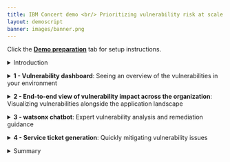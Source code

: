 ```yaml
---
title: IBM Concert demo <br/> Prioritizing vulnerability risk at scale with gen AI insights <br/> <small> <i> Live demo for Tech Sales </i> </small>
layout: demoscript
banner: images/banner.png
---
```


<span id="top"></span>

Click the [**Demo preparation**](demo-preparation) tab for setup instructions.

<details markdown="1">

<summary>Introduction</summary>

As enterprises develop and deploy an increasing number of software applications, they face significant risks and challenges related to Common Vulnerability Exposures (CVEs) and other vulnerabilities in open-source software. The traditional approach to vulnerability management often means prolonged exposure, with mitigation taking weeks and increasing the risk of breaches.

IBM Concert leverages data from various tools, empowering IT operations along with security professionals to gain a comprehensive view of vulnerabilities across their application landscape. Through its advanced gen AI engine, Concert tailors vulnerability risk assessments to each customer's unique environment, identifying potential threats, evaluating their impact, and providing actionable recommendations that reduce mean time to resolution (MTTR) from weeks to just days. This shift not only frees up person-hours but significantly lowers the risk of breaches by enabling faster, prioritized mitigation.

Let’s see how IBM Concert accelerates vulnerability management, saves time, reduces MTTR, and strengthens a company's security posture in real time.

<br/>

</details>

<p/>

<details markdown="1">

<summary><strong>1 - Vulnerability dashboard</strong>: Seeing an overview of the vulnerabilities in your environment</summary>

<br/>

| **1.1** | **Examine the vulnerability landscape** |
| :--- | :--- |
| **Narration** | The security manager at Focus Financial is overwhelmed with a backlog of 1100+ CVEs and struggles to manage vulnerabilities across applications hosted by different teams. With the recent adoption of a microservices architecture and increasing use of open source software, the complexity has surged as these applications now span multiple cloud providers and on-prem environments. This shift has introduced significant challenges in vulnerability management, making it crucial to find a better way to prioritize, manage and address the exposures. |
| **Action** &nbsp; 1.1.1 | Show the **Home** page.<br/> <img src="images/1-1-1.png" width="800" /> |
| **Narration** | On logging into Concert, Focus Financial’s security manager gains an immediate, consolidated view of over 1100+ CVEs across cloud and on-prem environments, regardless of application or hosting provider. Rather than being overwhelmed by the sheer volume, they can now see each vulnerability in context—prioritizing those that pose the greatest threat to critical assets. <br/><br/> The section on the right provides key vulnerability metrics, showing the total number of unique CVEs and affected components. Concert highlights the most critical vulnerabilities. In this case, we see 6 'Priority 1' CVEs, 7 'Priority 2' CVEs, 74 'Priority 3' CVEs and 117 deprioritized CVEs. This concise snapshot helps the manager quickly assess the organization's vulnerability landscape and prioritize remediation efforts. |


<br/>

| **1.2** | **Examine vulnerabilities in the Dimensions view** |
| :--- | :--- |
| **Action** &nbsp; 1.2.1 | Click **Dimensions** and select **Vulnerability**.<br/><img src="images/5-2-3a.png" width="800" /> |
| **Narration** | To see a list of all vulnerabilities, the security manager accesses the Vulnerability page in the Dimensions view. The vulernability dashboard provides a snapshot of source code, image scan, runtime vulnerabilities and exposures as well as a detailed list of all vulnerabilities prioritized by risk score. This view enables quick identification of the most critical vulnerabilities across all applications. It offers a comprehensive overview, making it easy to sort, filter and find vulnerabilities in the system, ensuring no critical exposure goes unnoticed. |

<br/>

| **1.3** | **View CVE details** |
| :--- | :--- |
| **Action** &nbsp; 1.3.1 | Click the Priority first CVE (<strong>CVE-2022-42889</strong>). <br/> <img src="images/2-2-1.png" width="800" /> <br/><br/> The following 'CVE details' screen will appear: <br/> <img src="images/3-1-3.png" width="800" /> |
| **Action** &nbsp; 1.3.2 | Highlight the difference between the generic CVSS score and Concert's custom risk score and priority. <br/> <img src="images/2-2-2.png" width="800" /> |
| **Narration** | The manager selects a CVE to view the details and sees the impact view showing the packages, images, applications and environments affected by the vulnerablability. <br/><br/> The CVE view also provides the manager with a summary of the issue, the generic CVSS score and a custom Concert risk score. <br/>Concert leverages generative AI to correlate vulnerability data across multiple risk vectors, analyzing package and application dependencies to highlight risks specific to an organization’s environment. This allows Concert to generate a score based on the actual exposure risk. <br/><br/>Concert uses the following vectors to calculate the risk posed by each vulnerability.<br/>• Base CVSS score<br/>• Proprietary threat intelligence from IBM X-Force<br/>• Application criticality<br/>• Public and private access points |

**[Go to top](#top)**

<br/><br/>

</details>

<p/>

<details markdown="1">

<summary><strong>2 - End-to-end view of vulnerability impact across the organization</strong>: Visualizing vulnerabilities alongside the application landscape</summary>

<br/>

| **2.1** | **Display CVEs in the Arena View** |
| :--- | :--- |
| **Action** &nbsp; 2.1.1 | Click **Arena view**. <inline-notification text="Use the zoom controls on the bottom right to fit the view on your screen."></inline-notification> <img src="images/2-1-1a.png" width="800" /> |
| **Narration** | In IBM Concert's Arena View, Focus Financial’s security manager can see a 360-degree perspective on the entire application ecosystem. Despite the complexities introduced by microservices, Concert understands each application as a cohesive unit, mapping dependencies and connections across multiple microservices and environments.<br/><br/> This intelligent architecture-aware design allows the manager to view vulnerabilities not just as isolated issues but within the context of the whole application. Arena View ensures they can track how each vulnerability affects the application’s source code, images, and security posture. |
| **Action** &nbsp; 2.1.2 | Click the **Prioritized CVEs** switch, which will display the prioritized CVEs on the left side of the Arena view. <br/> <img src="images/4-1-1.png" width="800" /> |
| **Narration** | By clicking the 'Prioritized CVEs' switch, the manager reveals a red cluster showing all the prioritized CVEs. |
| **Action** &nbsp; 2.1.3 | Hover over any CVE node to highlight its end-to-end connections. <br/><img src="images/1-2-3.png" width="800" /> |
| **Narration** | The darkest red circles represent Concert's ‘Priority 1’ vulnerabilities. By hovering over any node, the manager sees the impact of a CVE - from affected repositories and images to an applications's environments and access points. It provides a comprehensive overview of how vulnerabilities propagate through the system, enabling informed decision-making for remediation efforts.|
| **Action** &nbsp; 2.1.4 | Click the **Prioritized exposures** switch. <br/> <img src="images/1-2-4.png" width="800" /> |
| **Narration** | By clicking the 'Prioritized Exposures' switch, the security manager unveils two new orange clusters within the Arena View—exposures identified from static application security testing (SAST) on the left and dynamic application security testing (DAST) on the right. Previously, the manager relied on image CVE scans alone, which flagged vulnerabilities within container images but didn’t account for application-level risks.<br/><br/> With the addition of SAST and DAST, Concert now provides a comprehensive view that combines vulnerabilities from the underlying code, runtime behavior, and container images. This holistic approach allows the manager to address security gaps across every layer of the application, ensuring both prevention of code-level exploits and real-time mitigation of runtime threats. <br/><br/> By uniting these layers in a single visualization, the manager can confidently prioritize efforts, reducing the risk of undetected vulnerabilities and reinforcing the security posture from code to container. |


**[Go to top](#top)**

<br/><br/>

</details>

<p/>

<details markdown="1">

<summary><strong>3 - watsonx chatbot</strong>: Expert vulnerability analysis and remediation guidance</summary>

<br/>

| **3.1** | **Interact with the chatbot** |
| :--- | :--- |
| **Action** &nbsp; 3.1.1 | Click **Ask watsonx**. <br/> <img src="images/3-1-1.png" width="800" /> |
| **Narration** | Concert’s interactive chatbot uses generative AI to dig deeper into Concert’s specific suggestions and explain the potential impact and remediation of each issue. The chatbot uses IBM’s Granite language model powered by watsonx and comes pre-trained to have interactive conversations about application vulnerabilities. The manager interactively asks questions about CVE details and engages in a discussion about remediation guidance. Concert responds with CVE-specific details. |
| **Action** &nbsp; 3.1.2 | Type '**How do I mitigate this CVE?**' in the chatbot. <br/> <img src="images/3-1-2.png" width="800" /> |
| **Narration** | Concert responds like an expert, providing the manager with insight about the vulnerability and tailored remediation guidance, saving valuable research time. By applying contextual knowledge specific to Focus Financial’s environment, Concert delivers focused recommendations that wouldn’t be available in generic resources, enabling the team to address risks more precisely and efficiently. |
| **Action** &nbsp; 3.1.3 | Type '**Does this CVE have known exploits?**' in the chatbot. <br/> <img src="images/3-1-2a.png" width="500" /> |
| **Narration** | Concert quickly responds with detailed information on any known exploits associated with the CVE, providing Focus Financial’s IT operations manager with important context to prioritize vulnerabilities with active exploits, reducing potential exposure time and allowing them to focus on the most pressing risks. |

**[Go to top](#top)**

<br/><br/>

</details>

<p/>

<details markdown="1">

<summary><strong>4 - Service ticket generation</strong>: Quickly mitigating vulnerability issues</summary>

<br/>

| **4.1** | **Open a ticket** |
| :--- | :--- |
| **Narration** | Now that the security manager fully understands the potential impact of the CVE on the application environment, Concert can automatically generate a service ticket to resolve the vulnerability. Previously, this process required manually communicating the issue to a separate team to create the service ticket. |
| **Action** &nbsp; 4.1.1 | Click **Open ticket** in the first row. <br/> <img src="images/5-1-1.png" width="800" /> <br/><br/> The following **Open a ticket** screen will appear: <br/> <img src="images/5-1-2.png" width="800" /> |
| **Narration** | Concert can connect directly to popular ticketing systems, such as GitHub, Jira, ServiceNow and Salesforce to automatically generate service tickets to remediate the vulnerability. Concert automatically inserts the appropriate text into the ticket fields, automating what would otherwise be a time-consuming task. In addition to ensuring accuracy, Focus Financial now saves an average of 15 minutes per vulnerability, which can add up significantly given the thousands of issues that arise each year. |
| **Action** &nbsp; 4.1.2 | Click **X** to close the **Open a ticket** screen. <br/> <img src="images/5-1-3.png" width="800" /> |
| **Action** &nbsp; 4.1.3 | Click **X** to close the CVE details screen. <br/> <img src="images/5-1-4.png" width="800" /> |

<br/>

| **4.2** | **Create an automation rule** |
| :--- | :--- |
| **Narration** | Alternatively, the manager can configure automation rules to automatically create and assign tickets in the ticketing system, further speeding up the process of remediating vulnerabilities. Concert’s automation rules define the automatic actions to take when it detects a CVE that needs remediation. |
| **Action** &nbsp; 4.2.1 | Click **Administration** and select **Integrations**. <br/> <img src="images/5-2-1.png" width="800" /> |
| **Action** &nbsp; 4.2.2 | Click the **Automation rules** tab. <br/> <img src="images/5-2-2.png" width="800" /> |
| **Action** &nbsp; 4.2.3 | Click **Create automation rule**. <br/> <img src="images/5-2-3.png" width="800" /> |
| **Action** &nbsp; 4.2.4 | In the **Name** field, type '**Create ticket for critical CVE on prod environment**' (1). <br/> For the first condition, select **Environments** and **production** (2). <br/> For the second condition, Select **Open GitHub issue** (3). <br/> <img src="images/5-2-4.png" width="800" /> |
| **Narration** | For example, the manager can configure a rule to automatically generate a service ticket in GitHub for each vulnerability detected in the production environment. If desired, the manager can also set threshold values on risk scores to determine when a ticket should be generated. |
| **Action** &nbsp; 4.2.5 | Click **X** to close the **Create an automation rule** screen. <br/> <img src="images/5-2-5.png" width="800" /> |

**[Go to top](#top)**

<br/><br/>

</details>

<p/>

<details markdown="1">

<summary>Summary</summary>

We’ve demonstrated how Concert empowers both IT professionals and security managers to not only identify and prioritize vulnerabilities but also simplify the entire remediation process. Before implementing Concert, the SRE/Devops team grappled with time-intensive manual efforts, fragmented tools, and a vast amount of data to assess and manage vulnerabilities effectively.

With Concert, managers now have a unified view across disparate data sources, providing comprehensive visibility into Focus Financial’s security posture. Concert’s advanced AI contextualizes each vulnerability to Focus Financial’s unique environment, saving research time, reducing mean time to resolution from weeks to days, and ensuring that resources are focused on critical exposures with known exploits.<br/><br/> By using intelligent prioritization and applying tailored insights, Concert enables the team to mitigate risks more effectively, reinforcing a proactive and resilient security approach.

**[Go to top](#top)**

<br/><br/>

</details>